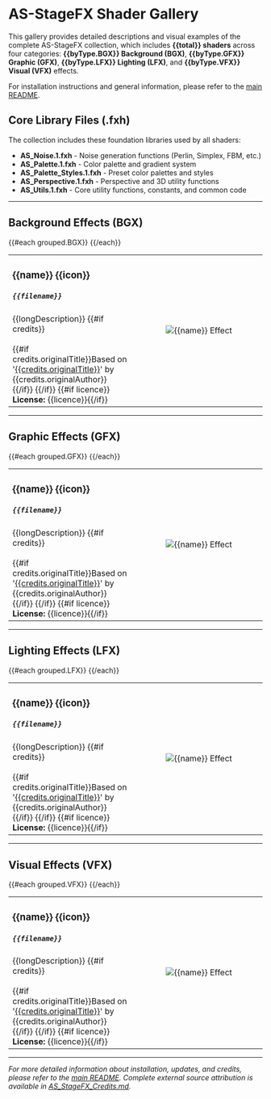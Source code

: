 # AS-StageFX Shader Gallery

This gallery provides detailed descriptions and visual examples of the complete AS-StageFX collection, which includes **{{total}} shaders** across four categories: **{{byType.BGX}} Background (BGX)**, **{{byType.GFX}} Graphic (GFX)**, **{{byType.LFX}} Lighting (LFX)**, and **{{byType.VFX}} Visual (VFX)** effects.

For installation instructions and general information, please refer to the [main README](../README.md).

## Core Library Files (.fxh)

The collection includes these foundation libraries used by all shaders:

- **AS_Noise.1.fxh** - Noise generation functions (Perlin, Simplex, FBM, etc.)
- **AS_Palette.1.fxh** - Color palette and gradient system
- **AS_Palette_Styles.1.fxh** - Preset color palettes and styles
- **AS_Perspective.1.fxh** - Perspective and 3D utility functions
- **AS_Utils.1.fxh** - Core utility functions, constants, and common code

---

## Background Effects (BGX)

<table>
{{#each grouped.BGX}}
<tr>
<td width="50%">
<h3>{{name}} {{icon}}</h3>
<h5><code>{{filename}}</code></h5>
{{longDescription}}
{{#if credits}}
<br><br>
{{#if credits.originalTitle}}Based on '<a href="{{credits.externalUrl}}" target="_new">{{credits.originalTitle}}</a>' by {{credits.originalAuthor}}<br>{{/if}}
{{/if}}
{{#if licence}}<br><strong>License:</strong> {{licence}}{{/if}}
</td>
<td width="50%"><div style="text-align:center">
<img src="{{imageUrl}}" alt="{{name}} Effect" style="max-width:100%;">
</div></td>
</tr>
{{/each}}
</table>

---

## Graphic Effects (GFX)

<table>
{{#each grouped.GFX}}
<tr>
<td width="50%">
<h3>{{name}} {{icon}}</h3>
<h5><code>{{filename}}</code></h5>
{{longDescription}}
{{#if credits}}
<br><br>
{{#if credits.originalTitle}}Based on '<a href="{{credits.externalUrl}}" target="_new">{{credits.originalTitle}}</a>' by {{credits.originalAuthor}}<br>{{/if}}
{{/if}}
{{#if licence}}<br><strong>License:</strong> {{licence}}{{/if}}
</td>
<td width="50%"><div style="text-align:center">
<img src="{{imageUrl}}" alt="{{name}} Effect" style="max-width:100%;">
</div></td>
</tr>
{{/each}}
</table>

---

## Lighting Effects (LFX)

<table>
{{#each grouped.LFX}}
<tr>
<td width="50%">
<h3>{{name}} {{icon}}</h3>
<h5><code>{{filename}}</code></h5>
{{longDescription}}
{{#if credits}}
<br><br>
{{#if credits.originalTitle}}Based on '<a href="{{credits.externalUrl}}" target="_new">{{credits.originalTitle}}</a>' by {{credits.originalAuthor}}<br>{{/if}}
{{/if}}
{{#if licence}}<br><strong>License:</strong> {{licence}}{{/if}}
</td>
<td width="50%"><div style="text-align:center">
<img src="{{imageUrl}}" alt="{{name}} Effect" style="max-width:100%;">
</div></td>
</tr>
{{/each}}
</table>

---

## Visual Effects (VFX)

<table>
{{#each grouped.VFX}}
<tr>
<td width="50%">
<h3>{{name}} {{icon}}</h3>
<h5><code>{{filename}}</code></h5>
{{longDescription}}
{{#if credits}}
<br><br>
{{#if credits.originalTitle}}Based on '<a href="{{credits.externalUrl}}" target="_new">{{credits.originalTitle}}</a>' by {{credits.originalAuthor}}<br>{{/if}}
{{/if}}
{{#if licence}}<br><strong>License:</strong> {{licence}}{{/if}}
</td>
<td width="50%"><div style="text-align:center">
<img src="{{imageUrl}}" alt="{{name}} Effect" style="max-width:100%;">
</div></td>
</tr>
{{/each}}
</table>

---

*For more detailed information about installation, updates, and credits, please refer to the [main README](../README.md). Complete external source attribution is available in [AS_StageFX_Credits.md](../AS_StageFX_Credits.md).*
